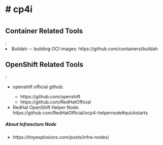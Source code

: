 <h1># cp4i<h1>
<h2>Container Related Tools</h2>:
  <li>Buildah -- building OCI images: https://github.com/containers/buildah</li>

<h2>OpenShift Related Tools</h2>:
  <ul>
    <li>openshift official github:</li>
    <ul>
      <li>https://github.com/openshift</li>
      <li>https://github.com/RedHatOfficial</li>
    </ul>
    <li>RedHat OpenShift Helper Node: https://github.com/RedHatOfficial/ocp4-helpernode#quickstarts</li>
  </ul>
  <h5> About Infrascture Node </h5>
  <ul>
    <li>https://tinyexplosions.com/posts/infra-nodes/
  </ul>

